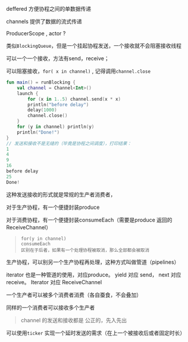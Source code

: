 deffered 方便协程之间的单数据传递

channels 提供了数据的流式传递

ProducerScope , actor ?



类似`BlockingQueue`，但是一个挂起协程发送，一个接收就不会阻塞接收线程   



可以一个一个接收，方法有send，receive；

可以阻塞接收，`for( x in channel)` , 记得调用`channel.close`

```kotlin
fun main() = runBlocking {
    val channel = Channel<Int>()
    launch {
        for (x in 1..5) channel.send(x * x)
        println("before delay")
        delay(1000)
        channel.close()
    }
    for (y in channel) println(y)
    println("Done!")
}
// 发送和接收不是无缝的（毕竟是协程之间调度），打印结果：
1
4
9
16
before delay
25
Done!
```



这种发送接收的形式就是常规的生产者消费者，   

对于生产协程，有一个便捷封装produce  

对于消费协程，有一个便捷封装consumeEach（需要是produce 返回的ReceiveChannel）  

> ```
> for(y in channel) 
> consumeEach
> 区别在于后者，如果有一个处理协程被取消，那么全部都会被取消  
> ```



生产协程，可以别另一个生产协程再处理，这种方式叫做管道（pipelines）  



iterator 也是一种管道的使用，对应produce。 yield 对应 send， next 对应receive。 Iterator 对应 ReceiveChannel  



一个生产者可以被多个消费者消费（各自蚕食，不会叠加） 

同样的一个消费者可以接收多个生产者  

> channel 的发送和接收都是 公正的，先入先出



可以使用`ticker` 实现一个延时发送的需求（在上一个被接收后或者固定时长）  







